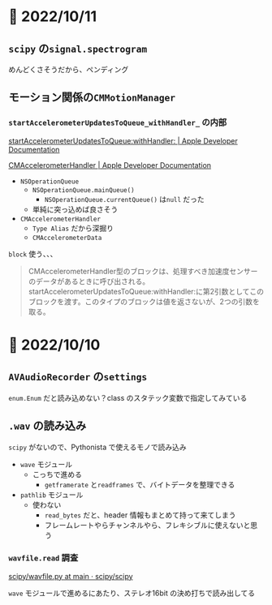 # 📝 2022/10/11

## `scipy` の`signal.spectrogram`

めんどくさそうだから、ペンディング


## モーション関係の`CMMotionManager`

### `startAccelerometerUpdatesToQueue_withHandler_` の内部

[startAccelerometerUpdatesToQueue:withHandler: | Apple Developer Documentation](https://developer.apple.com/documentation/coremotion/cmmotionmanager/1616148-startaccelerometerupdatestoqueue)

[CMAccelerometerHandler | Apple Developer Documentation](https://developer.apple.com/documentation/coremotion/cmaccelerometerhandler?language=objc)


- `NSOperationQueue`
  - `NSOperationQueue.mainQueue()`
    - `NSOperationQueue.currentQueue()` は`null` だった
  - 単純に突っ込めば良さそう
- `CMAccelerometerHandler`
  - `Type Alias` だから深掘り
  - `CMAccelerometerData`

`block` 使う、、、

> CMAccelerometerHandler型のブロックは、処理すべき加速度センサーのデータがあるときに呼び出される。startAccelerometerUpdatesToQueue:withHandler:に第2引数としてこのブロックを渡す。このタイプのブロックは値を返さないが、2つの引数を取る。





# 📝 2022/10/10

## `AVAudioRecorder` の`settings`

`enum.Enum` だと読み込めない？class のスタテック変数で指定してみている


## `.wav` の読み込み


`scipy` がないので、Pythonista で使えるモノで読み込み


- `wave` モジュール
  - こっちで進める
    - `getframerate` と`readframes` で、バイトデータを整理できる
- `pathlib` モジュール
  - 使わない
    - `read_bytes` だと、header 情報もまとめて持って来てしまう
    - フレームレートやらチャンネルやら、フレキシブルに使えないと思う

### `wavfile.read` 調査

[scipy/wavfile.py at main · scipy/scipy](https://github.com/scipy/scipy/blob/main/scipy/io/wavfile.py)


`wave` モジュールで進めるにあたり、ステレオ16bit の決め打ちで読み出してる

